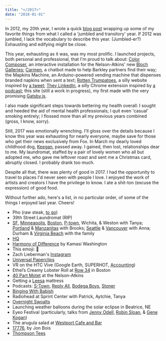```yaml
---
title: "</2017>"
date: "2018-01-01"
---
```


<section class="blog-section">

In 2012, my 20th year, I wrote a quick <a href="http://blog.prestonrichey.com/post/39331250761" target="_blank">blog post</a> wrapping up some of my favorite things from what I called a 'jumbled and transitory' year. If 2012 was jumbled, I lack the vocabulary to describe this year. (Jumbled-er?) Exhausting and edifying might be close.

This year, exhausting as it was, was my most prolific. I launched projects, both personal and professional, that I'm proud to talk about: <a href="https://www.color-composer.net/" target="_blank">Color Composer</a>, an interactive installation for the Nelson-Atkins' new <a href="https://nelson-atkins.org/the-bloch-galleries/" target="_blank">Bloch Galleries</a>; <a href="https://medium.com/moonshotlab/finding-carmen-3c5e28c92f6b" target="_blank">Carmen</a>, a chatbot made to help Barkley partners find their way; the Mapkins Machine, an Arduino-powered vending machine that dispenses branded napkins when sent a text; <a href="https://rottentrumpatoes.com/" target="_blank">Rotten Trumpatoes</a>, a silly website inspired by <a href="https://twitter.com/PJVogt/status/895824447113842689" target="_blank">a tweet</a>; <a href="https://chrome.google.com/webstore/detail/they-linkedin/cmjockpmecfhkaeadcgneakffkioombe" target="_blank">They LinkedIn</a>, a silly Chrome extension inspired by <a href="https://trackchanges.postlight.com/paul-and-rich-try-to-talk-about-something-else-but-end-up-complaining-about-linkedin-again-c20526cfdb74" target="_blank">a podcast</a>; this site (still a work in progress), my first made with the very promising <a href="https://www.gatsbyjs.org/" target="_blank">Gatsby.js</a>.

I also made significant steps towards bettering my health overall: I sought and heeded the aid of mental health professionals; I quit even 'casual' smoking entirely; I flossed more than all my previous years combined (gross, I know, sorry).

Still, 2017 was emotionally wrenching. I'll gloss over the details because I know this year was exhausting for nearly everyone, maybe save for those who get their news exclusively from Fox. In March my dearly loved childhood dog, <a href="https://lh3.googleusercontent.com/7kWINVmca9P_uzTYUTw6mwViS6IxQtvjGLiopYFEM5vJVfjawpGzwSsrLkw8iC9MraYdKcLUkCc59m28SLVKFE0CjGBfodgtwhkfZb31lqpIS1iWnoGxq1gD6gnrnVqLe0sjhTh1HSV8E5LFAQSlTrvU4s7mNlrVspOUK3OdXrUYaMD42GLn6uDwPyoopBXI8fIELe_sSC1DwGrSJMT7-BEtGcoF4ZBLaO9acVbpM8ht0grd_sDO9Gm_In65gN__7lww1JV8w6AfuMKQTRER5SjqY-2075vdJfysVAUUAzGgtt8NH_r5iDvyRPBDXvwEGJzmWE2rWSnGfRSw5vWXU9tuzIvR38a6JvzO2YEdGLaUhbf8wK4Mv_7fk_TxotBCLBCMhjYbnMNAa-sr_hiTDBX2MQAEszUKR5cBhE8x9VzUWm_TobGQ4VdWCc2MOfw-kg61hbodAUZ38BU8iPB5QQHaekG7so3teli6rHd5dXe1W0W96vmEumxSXmIl0Kwrrd-nM2g7xAZHE_hhvjjMQaGD5FVgML4FKfP5rjyD39xNkn5iB3wq9nrWsl1aH2v1QmoA-2iy2wNekiaWG4IdoOm1j8HFkV0zauuy_0Iq=w1952-h1464-no" target="_blank">Keegan</a>, passed away. I gained, then lost, relationships dear to me. My laundromat, staffed by a pair of lovely women who all but adopted me, who gave me leftover roast and sent me a Christmas card, abruptly closed. I probably drank too much.

Despite all that, there was plenty of good in 2017. I had the opportunity to travel to places I'd never seen with people I love. I enjoyed the work of artists and creators I have the privilege to know. I ate a shit-ton (excuse the expression) of good food.

Without further ado, here's a list, in no particular order, of some of the things I enjoyed last year. Cheers!

* Pho (raw steak, <a href="http://www.iphotower.com/" target="_blank">to go</a>)
* 39th Street Laundromat (RIP)
* <a href="https://photos.google.com/share/AF1QipOGvNdxp2C0d9uHhl7jDhTzlTjZ2f6TpFtYMmoNzyo21c9lsjtKICmJyjqm_hBNOg/photo/AF1QipN4QX9mcYcovr5mnTUmJfgOod5Y24mUr0YZkpmp?key=Y1N2Q2NodkYzNE9xc1l4VXlxMUI0NjV4RktkeTZR" target="_blank">SF</a>, <a href="https://photos.google.com/share/AF1QipOGvNdxp2C0d9uHhl7jDhTzlTjZ2f6TpFtYMmoNzyo21c9lsjtKICmJyjqm_hBNOg/photo/AF1QipNwifklVW3X_ZEZngJdLRV0GSVFIvlDi5swY2Gs?key=Y1N2Q2NodkYzNE9xc1l4VXlxMUI0NjV4RktkeTZR" target="_blank">Minneapolis</a>, <a href="https://photos.google.com/share/AF1QipOGvNdxp2C0d9uHhl7jDhTzlTjZ2f6TpFtYMmoNzyo21c9lsjtKICmJyjqm_hBNOg/photo/AF1QipPZWeca_azDe0flCnJfMiBilz58tzozeXo1zR0G?key=Y1N2Q2NodkYzNE9xc1l4VXlxMUI0NjV4RktkeTZR" target="_blank">Boston</a>, <a href="https://photos.google.com/share/AF1QipOGvNdxp2C0d9uHhl7jDhTzlTjZ2f6TpFtYMmoNzyo21c9lsjtKICmJyjqm_hBNOg/photo/AF1QipN41NdRdvc3dto2Qbop7GIyS4U35bXY0By-e9v6?key=Y1N2Q2NodkYzNE9xc1l4VXlxMUI0NjV4RktkeTZR" target="_blank">P-town</a>, Wichita, & Weston with Tanya; <a href="https://photos.google.com/share/AF1QipOjNdE6Xk3yaemAgc2gqfd8BI13LVGOu5FmLM0SMLI9kzBpj5H4Bs-ILO9VbNif2A/photo/AF1QipMtdLC3_OY1mBNz47fB4GGg7niFx-sgaHk2OOiD?key=LTA1dnVCUktRbFBoMXFySTVpTTJYbzlaZ0NoOEhB" target="_blank">Portland</a> & <a href="https://photos.google.com/share/AF1QipOjNdE6Xk3yaemAgc2gqfd8BI13LVGOu5FmLM0SMLI9kzBpj5H4Bs-ILO9VbNif2A/photo/AF1QipPuo9zO6pYVSfnInT9XMG4fLHRT5nZIhibjlmBc?key=LTA1dnVCUktRbFBoMXFySTVpTTJYbzlaZ0NoOEhB" target="_blank">Manzanitas</a> with Brooks; <a href="https://photos.google.com/share/AF1QipOjNdE6Xk3yaemAgc2gqfd8BI13LVGOu5FmLM0SMLI9kzBpj5H4Bs-ILO9VbNif2A/photo/AF1QipOsfqftaOuDBwW5EpDaZjUJ2mD61Okl9smqpjEx?key=LTA1dnVCUktRbFBoMXFySTVpTTJYbzlaZ0NoOEhB" target="_blank">Seattle</a> & <a href="https://photos.google.com/share/AF1QipOjNdE6Xk3yaemAgc2gqfd8BI13LVGOu5FmLM0SMLI9kzBpj5H4Bs-ILO9VbNif2A/photo/AF1QipNGj2yeRYZafydTo9ZRPrtG0rSXXV2iNZDOrLaC?key=LTA1dnVCUktRbFBoMXFySTVpTTJYbzlaZ0NoOEhB">Vancouver</a> with Anna; Durham & <a href="https://photos.google.com/share/AF1QipOGvNdxp2C0d9uHhl7jDhTzlTjZ2f6TpFtYMmoNzyo21c9lsjtKICmJyjqm_hBNOg/photo/AF1QipPAa7wC90Nc0NgYebmYmAZWSmMxYJN3LVrieAQa?key=Y1N2Q2NodkYzNE9xc1l4VXlxMUI0NjV4RktkeTZR" target="_blank">Virginia Beach</a> with the family
* <a href="https://itunes.apple.com/us/app/hq-live-trivia-game-show/id1232278996?mt=8" target="_blank">HQ</a>
* <a href="https://www.youtube.com/watch?v=rtW1S5EbHgU" target="_blank">Harmony of Difference</a> by Kamasi Washington
* This emoji: 🤠
* Zach Lieberman's <a href="https://www.instagram.com/zach.lieberman/" target="_blank">Instagram</a>
* <a href="http://www.decisionproblem.com/paperclips/index2.html" target="_blank">Universal Paperclips</a>
* VR on the HTC Vive (Google Earth, SUPERHOT, <a href="http://store.steampowered.com/app/518580/Accounting/" target="_blank">Accounting</a>)
* Ethel’s Creamy Lobster Roll at <a href="http://row34.com/" target="_blank">Row 34</a> in Boston
* <a href="https://www.npr.org/sections/13.7/2017/03/10/519587414/the-power-of-40-speakers-in-a-room" target="_blank">40 Part Motet</a> at the Nelson-Atkins
* Getting a <a href="https://www.leesa.com/" target="_blank">Leesa</a> mattress
* Podcasts: <a href="https://stownpodcast.org/" target="_blank">S-Town</a>, <a href="https://gimletmedia.com/reply-all/" target="_blank">Reply All</a>, <a href="https://soundcloud.com/bodega-sushi" target="_blank">Bodega Boys</a>, <a href="https://overcast.fm/itunes1219395487/stoner" target="_blank">Stoner</a>
* <a href="https://www.youtube.com/channel/UCJHA_jMfCvEnv-3kRjTCQXw" target="_blank">Binging With Babish</a>
* Radiohead at Sprint Center with Patrick, Aytchie, Tanya
* <a href="https://www.thehairpin.com/2016/10/ask-a-swole-woman-overnight-oats/" target="_blank">Overnight Swoalts</a>
* Launching weather balloons during the solar eclipse in Beatrice, NE
* Eyeo Festival (particularly, talks from <a href="https://vimeo.com/232544904" target="_blank">Jenny Odell</a>, <a href="https://vimeo.com/232545219" target="_blank">Robin Sloan</a>, & <a href="https://vimeo.com/232544884" target="_blank">Gene Kogan</a>)
* The arugula salad at <a href="http://westportcafeandbar.com/" target="_blank">Westport Cafe and Bar</a>
* <a href="https://www.sbnation.com/a/17776-football" target="_blank">17776</a>, by Jon Bois
* <a href="https://www.amazon.com/Thompson-Tee-Sweat-Bamboo-Medium/dp/B00OL11K6W" target="_blank">Thompson Tees</a>

</section>
